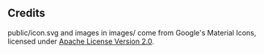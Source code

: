 ## Credits
public/icon.svg and images in images/ come from Google's Material Icons, licensed under [Apache License Version 2.0](https://www.apache.org/licenses/LICENSE-2.0.txt).